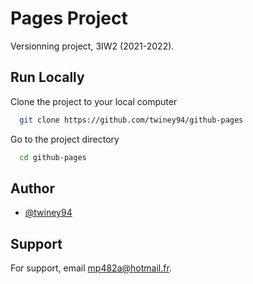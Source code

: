 
# Pages Project

Versionning project, 3IW2 (2021-2022).

## Run Locally

Clone the project to your local computer


```bash
  git clone https://github.com/twiney94/github-pages
```

Go to the project directory

```bash
  cd github-pages
```
## Author

- [@twiney94](https://www.github.com/twiney94)


## Support

For support, email mp482a@hotmail.fr.


